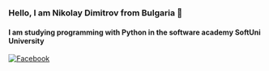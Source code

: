 ### Hello, I am Nikolay Dimitrov from Bulgaria 👋

#### I am studying programming with **Python** in the software academy SoftUni University  

[![Facebook](https://img.shields.io/badge/-Facebook-00B2FF?style=flat-square&logo=Facebook&logoColor=white)](https://www.facebook.com/profile.php?id=100001889972754)
